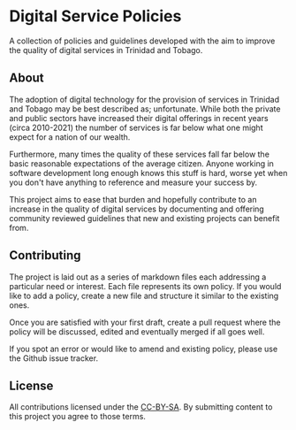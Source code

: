 # Digital Service Policies

A collection of policies and guidelines developed with the aim to improve the 
quality of digital services in Trinidad and Tobago.

## About

The adoption of digital technology for the provision of services in Trinidad
and Tobago may be best described as; unfortunate. While both the private and 
public sectors have increased their digital offerings in recent years 
(circa 2010-2021) the number of services is far below what one might expect
for a nation of our wealth.

Furthermore, many times the quality of these services fall far below the basic 
reasonable expectations of the average citizen. Anyone working in software 
development long enough knows this stuff is hard, worse yet when you don't have
anything to reference and measure your success by.

This project aims to ease that burden and hopefully contribute to an increase
in the quality of digital services by documenting and offering community
reviewed guidelines that new and existing projects can benefit from.

## Contributing

The project is laid out as a series of markdown files each addressing a
particular need or interest. Each file represents its own policy. If you
would like to add a policy, create a new file and structure it similar to 
the existing ones.

Once you are satisfied with your first draft, create a pull request where
the policy will be discussed, edited and eventually merged if all goes well.

If you spot an error or would like to amend and existing policy, please
use the Github issue tracker.

## License

All contributions licensed under the [CC-BY-SA][1]. By submitting content to
this project you agree to those terms.

[1]:(https://creativecommons.org/licenses/by-sa/4.0/)
